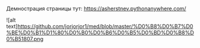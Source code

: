 Демнострация страницы тут: https://asherstnev.pythonanywhere.com/

![alt text]https://github.com/jorjorjor1/med/blob/master/%D0%B8%D0%B7%D0%BE%D0%B1%D1%80%D0%B0%D0%B6%D0%B5%D0%BD%D0%B8%D0%B51807.png
